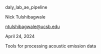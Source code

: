 daly_lab_ae_pipeline

Nick Tulshibagwale

ntulshibagwale@ucsb.edu

April 24, 2024

Tools for processing acoustic emission data
